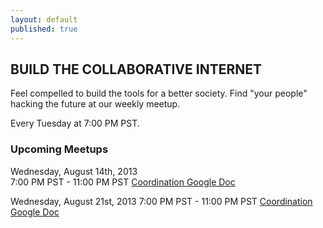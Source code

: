 ```yaml
---
layout: default
published: true
---
```


## BUILD THE COLLABORATIVE INTERNET
Feel compelled to build the tools for a better society.
Find "your people" hacking the future at our weekly meetup.

Every Tuesday at 7:00 PM PST.

### Upcoming Meetups
Wednesday, August 14th, 2013  
7:00 PM PST - 11:00 PM PST
[Coordination Google Doc](https://docs.google.com/spreadsheet/ccc?key=0Aqe_OvhjNeDPdFlpNzN5OEhhaW5uMnFuMm9ld0I0QkE&usp=sharing)

Wednesday, August 21st, 2013
7:00 PM PST - 11:00 PM PST
[Coordination Google Doc](https://docs.google.com/spreadsheet/ccc?key=0Aqe_OvhjNeDPdHBfb25YTnYzQXNlZG5PSUduazhER0E#gid=0)